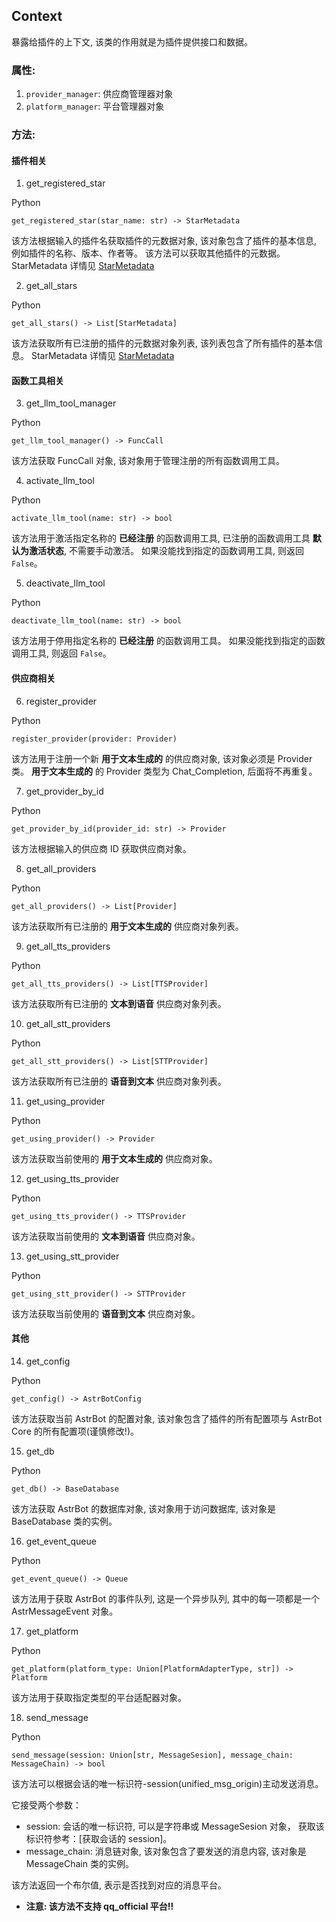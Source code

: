 ## Context 

暴露给插件的上下文, 该类的作用就是为插件提供接口和数据。

### 属性: 

1. `provider_manager`: 供应商管理器对象
2. `platform_manager`: 平台管理器对象

### 方法: 

#### 插件相关 

1. get\_registered\_star

Python

```
get_registered_star(star_name: str) -> StarMetadata
```

该方法根据输入的插件名获取插件的元数据对象, 该对象包含了插件的基本信息, 例如插件的名称、版本、作者等。 该方法可以获取其他插件的元数据。 StarMetadata 详情见 [StarMetadata](https://docs.astrbot.app/dev/star/resources/star_metadata.html)

2. get\_all\_stars

Python

```
get_all_stars() -> List[StarMetadata]
```

该方法获取所有已注册的插件的元数据对象列表, 该列表包含了所有插件的基本信息。 StarMetadata 详情见 [StarMetadata](https://docs.astrbot.app/dev/star/resources/star_metadata.html)

#### 函数工具相关 

3. get\_llm\_tool\_manager

Python

```
get_llm_tool_manager() -> FuncCall
```

该方法获取 FuncCall 对象, 该对象用于管理注册的所有函数调用工具。

4. activate\_llm\_tool

Python

```
activate_llm_tool(name: str) -> bool
```

该方法用于激活指定名称的 **已经注册** 的函数调用工具, 已注册的函数调用工具 **默认为激活状态**, 不需要手动激活。 如果没能找到指定的函数调用工具, 则返回 `False`。

5. deactivate\_llm\_tool

Python

```
deactivate_llm_tool(name: str) -> bool
```

该方法用于停用指定名称的 **已经注册** 的函数调用工具。 如果没能找到指定的函数调用工具, 则返回 `False`。

#### 供应商相关 

6. register\_provider

Python

```
register_provider(provider: Provider)
```

该方法用于注册一个新 **用于文本生成的** 的供应商对象, 该对象必须是 Provider 类。 **用于文本生成的** 的 Provider 类型为 Chat\_Completion, 后面将不再重复。

7. get\_provider\_by\_id

Python

```
get_provider_by_id(provider_id: str) -> Provider
```

该方法根据输入的供应商 ID 获取供应商对象。

8. get\_all\_providers

Python

```
get_all_providers() -> List[Provider]
```

该方法获取所有已注册的 **用于文本生成的** 供应商对象列表。

9. get\_all\_tts\_providers

Python

```
get_all_tts_providers() -> List[TTSProvider]
```

该方法获取所有已注册的 **文本到语音** 供应商对象列表。

10. get\_all\_stt\_providers

Python

```
get_all_stt_providers() -> List[STTProvider]
```

该方法获取所有已注册的 **语音到文本** 供应商对象列表。

11. get\_using\_provider

Python

```
get_using_provider() -> Provider
```

该方法获取当前使用的 **用于文本生成的** 供应商对象。

12. get\_using\_tts\_provider

Python

```
get_using_tts_provider() -> TTSProvider
```

该方法获取当前使用的 **文本到语音** 供应商对象。

13. get\_using\_stt\_provider

Python

```
get_using_stt_provider() -> STTProvider
```

该方法获取当前使用的 **语音到文本** 供应商对象。

#### 其他 

14. get\_config

Python

```
get_config() -> AstrBotConfig
```

该方法获取当前 AstrBot 的配置对象, 该对象包含了插件的所有配置项与 AstrBot Core 的所有配置项(谨慎修改!)。

15. get\_db

Python

```
get_db() -> BaseDatabase
```

该方法获取 AstrBot 的数据库对象, 该对象用于访问数据库, 该对象是 BaseDatabase 类的实例。

16. get\_event\_queue

Python

```
get_event_queue() -> Queue
```

该方法用于获取 AstrBot 的事件队列, 这是一个异步队列, 其中的每一项都是一个 AstrMessageEvent 对象。

17. get\_platform

Python

```
get_platform(platform_type: Union[PlatformAdapterType, str]) -> Platform
```

该方法用于获取指定类型的平台适配器对象。

18. send\_message

Python

```
send_message(session: Union[str, MessageSesion], message_chain: MessageChain) -> bool
```

该方法可以根据会话的唯一标识符-session(unified\_msg\_origin)主动发送消息。

它接受两个参数：

- session: 会话的唯一标识符, 可以是字符串或 MessageSesion 对象， 获取该标识符参考：\[获取会话的 session\]。
- message\_chain: 消息链对象, 该对象包含了要发送的消息内容, 该对象是 MessageChain 类的实例。

该方法返回一个布尔值, 表示是否找到对应的消息平台。

- **注意: 该方法不支持 qq\_official 平台!!**
